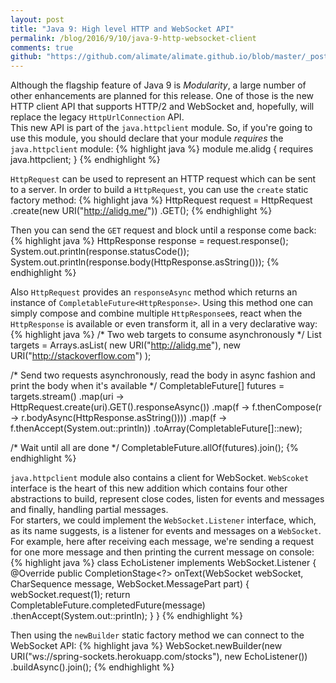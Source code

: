 ```yaml
---
layout: post
title: "Java 9: High level HTTP and WebSocket API"
permalink: /blog/2016/9/10/java-9-http-websocket-client
comments: true
github: "https://github.com/alimate/alimate.github.io/blob/master/_posts/2016-9-10-java-9-http-websocket-client.md"
---
```

Although the flagship feature of Java 9 is *Modularity*, a large number of other enhancements are planned for this release. One of those is the new HTTP client API that supports HTTP/2 and WebSocket and, hopefully, will replace the legacy `HttpUrlConnection` API. <br>
This new API is part of the `java.httpclient` module. So, if you're going to use this module, you should declare that your module *requires* the `java.httpclient` module:
{% highlight java %}
module me.alidg {
    requires java.httpclient;
}
{% endhighlight %}

`HttpRequest` can be used to represent an HTTP request which can be sent to a server. In order to build a `HttpRequest`, you can use the `create` static factory method:
{% highlight java %}
HttpRequest request = HttpRequest
                           .create(new URI("http://alidg.me/"))
                           .GET();
{% endhighlight %}

Then you can send the `GET` request and block until a response come back:
{% highlight java %}
HttpResponse response = request.response();
System.out.println(response.statusCode());
System.out.println(response.body(HttpResponse.asString()));
{% endhighlight %}

Also `HttpRequest` provides an `responseAsync` method which returns an instance of `CompletableFuture<HttpResponse>`. Using this
method one can simply compose and combine multiple `HttpResponse`es, react when the `HttpResponse` is available or
even transform it, all in a very declarative way:
{% highlight java %}
/*
  Two web targets to consume asynchronously
 */
List<URI> targets = Arrays.asList(
        new URI("http://alidg.me"),
        new URI("http://stackoverflow.com")
);

/*
  Send two requests asynchronously, read the body in async fashion
  and print the body when it's available
 */
CompletableFuture<?>[] futures = targets.stream()
        .map(uri -> HttpRequest.create(uri).GET().responseAsync())
        .map(f -> f.thenCompose(r -> r.bodyAsync(HttpResponse.asString())))
        .map(f -> f.thenAccept(System.out::println))
        .toArray(CompletableFuture<?>[]::new);

/*
  Wait until all are done
 */
CompletableFuture.allOf(futures).join();
{% endhighlight %}

`java.httpclient` module also contains a client for WebSocket. `WebScoket` interface is the heart of this new
addition which contains four other abstractions to build, represent close codes, listen for events and messages and finally, handling
partial messages.<br>
For starters, we could implement the `WebSocket.Listener` interface, which, as its name suggests, is a listener for events and messages on a `WebSocket`. For example, here after receiving each message, we're sending a request for one more message and then printing the current message on console:
{% highlight java %}
class EchoListener implements WebSocket.Listener {
    @Override
    public CompletionStage<?> onText(WebSocket webSocket,
                                     CharSequence message,
                                     WebSocket.MessagePart part) {
        webSocket.request(1);
        return CompletableFuture.completedFuture(message)
                                .thenAccept(System.out::println);
    }
}
{% endhighlight %}

Then using the `newBuilder` static factory method we can connect to the WebSocket API:
{% highlight java %}
WebSocket.newBuilder(new URI("ws://spring-sockets.herokuapp.com/stocks"), new EchoListener())
         .buildAsync().join();
{% endhighlight %}
